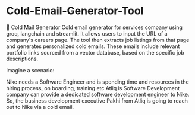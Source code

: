 # Cold-Email-Generator-Tool

📧 Cold Mail Generator
Cold email generator for services company using groq, langchain and streamlit. It allows users to input the URL of a company's careers page. The tool then extracts job listings from that page and generates personalized cold emails. These emails include relevant portfolio links sourced from a vector database, based on the specific job descriptions.

Imagine a scenario:

Nike needs a Software Engineer and is spending time and resources in the hiring process, on boarding, training etc
Atliq is Software Development company can provide a dedicated software development engineer to Nike. So, the business development executive Pakhi from Atliq is going to reach out to Nike via a cold email.
